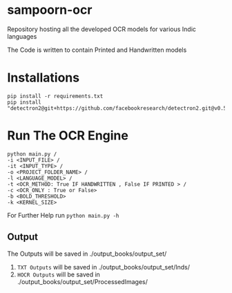 # sampoorn-ocr
Repository hosting all the developed OCR models for various Indic languages

The Code is written to contain Printed and Handwritten models

# Installations
```
pip install -r requirements.txt
pip install "detectron2@git+https://github.com/facebookresearch/detectron2.git@v0.5#egg=detectron2"

```
# Run The OCR Engine
```
python main.py /
-i <INPUT_FILE> /
-it <INPUT_TYPE> /
-o <PROJECT_FOLDER_NAME> /
-l <LANGUAGE_MODEL> /
-t <OCR_METHOD: True IF HANDWRITTEN , False IF PRINTED > /
-c <OCR_ONLY : True or False>
-b <BOLD_THRESHOLD>
-k <KERNEL_SIZE>
```
For Further Help run
```python main.py -h```

## Output
The Outputs will be saved in ./output_books/output_set/
1. `TXT Outputs` will be saved in ./output_books/output_set/Inds/
2. `HOCR Outputs` will be saved in ./output_books/output_set/ProcessedImages/
